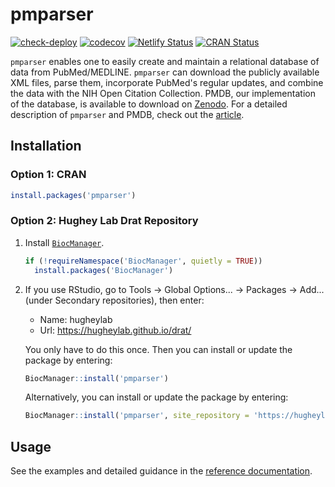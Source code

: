 # pmparser

[![check-deploy](https://github.com/hugheylab/pmparser/workflows/check-deploy/badge.svg)](https://github.com/hugheylab/pmparser/actions)
[![codecov](https://codecov.io/gh/hugheylab/pmparser/branch/master/graph/badge.svg)](https://codecov.io/gh/hugheylab/pmparser)
[![Netlify Status](https://api.netlify.com/api/v1/badges/865d8ac1-54df-47ee-ae71-f3f0226f324d/deploy-status)](https://app.netlify.com/sites/zealous-raman-c627d3/deploys)
[![CRAN Status](https://www.r-pkg.org/badges/version/pmparser)](https://cran.r-project.org/package=pmparser)

`pmparser` enables one to easily create and maintain a relational database of data from PubMed/MEDLINE. `pmparser` can download the publicly available XML files, parse them, incorporate PubMed's regular updates, and combine the data with the NIH Open Citation Collection. PMDB, our implementation of the database, is available to download on [Zenodo](https://doi.org/10.5281/zenodo.4008109). For a detailed description of `pmparser` and PMDB, check out the [article](https://doi.org/10.7717/peerj.11071).

## Installation

### Option 1: CRAN

```r
install.packages('pmparser')
```

### Option 2: Hughey Lab Drat Repository

1. Install [`BiocManager`](https://cran.r-project.org/package=BiocManager).

    ```r
    if (!requireNamespace('BiocManager', quietly = TRUE))
      install.packages('BiocManager')
    ```

1. If you use RStudio, go to Tools → Global Options... → Packages → Add... (under Secondary repositories), then enter:

    - Name: hugheylab
    - Url: https://hugheylab.github.io/drat/

    You only have to do this once. Then you can install or update the package by entering:

    ```r
    BiocManager::install('pmparser')
    ```

    Alternatively, you can install or update the package by entering:

    ```r
    BiocManager::install('pmparser', site_repository = 'https://hugheylab.github.io/drat/')
    ```

## Usage

See the examples and detailed guidance in the [reference documentation](https://pmparser.hugheylab.org/reference/index.html).
